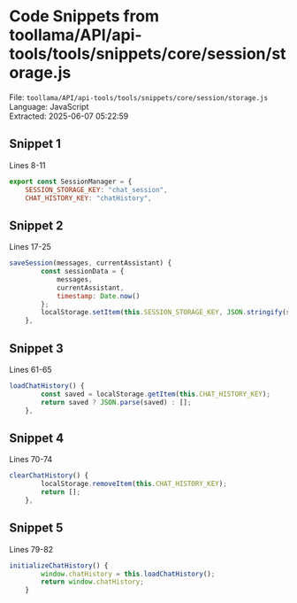 # Code Snippets from toollama/API/api-tools/tools/snippets/core/session/storage.js

File: `toollama/API/api-tools/tools/snippets/core/session/storage.js`  
Language: JavaScript  
Extracted: 2025-06-07 05:22:59  

## Snippet 1
Lines 8-11

```JavaScript
export const SessionManager = {
    SESSION_STORAGE_KEY: "chat_session",
    CHAT_HISTORY_KEY: "chatHistory",
```

## Snippet 2
Lines 17-25

```JavaScript
saveSession(messages, currentAssistant) {
        const sessionData = {
            messages,
            currentAssistant,
            timestamp: Date.now()
        };
        localStorage.setItem(this.SESSION_STORAGE_KEY, JSON.stringify(sessionData));
    },
```

## Snippet 3
Lines 61-65

```JavaScript
loadChatHistory() {
        const saved = localStorage.getItem(this.CHAT_HISTORY_KEY);
        return saved ? JSON.parse(saved) : [];
    },
```

## Snippet 4
Lines 70-74

```JavaScript
clearChatHistory() {
        localStorage.removeItem(this.CHAT_HISTORY_KEY);
        return [];
    },
```

## Snippet 5
Lines 79-82

```JavaScript
initializeChatHistory() {
        window.chatHistory = this.loadChatHistory();
        return window.chatHistory;
    }
```


